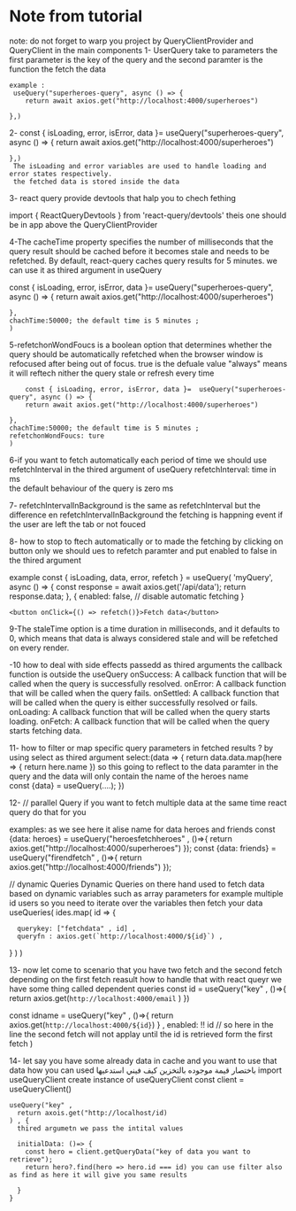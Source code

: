 # Note from tutorial 

note: do not forget to warp you project by QueryClientProvider and QueryClient in the main components 
1- UserQuery take to parameters the first parameter is the key of the query and the second paramter is the function the fetch the data 

    example : 
     useQuery("superheroes-query", async () => {
        return await axios.get("http://localhost:4000/superheroes")
          
    },)
 
 2- const { isLoading, error, isError, data }=  useQuery("superheroes-query", async () => {
        return await axios.get("http://localhost:4000/superheroes")
          
    },)
     The isLoading and error variables are used to handle loading and error states respectively.
     the fetched data is stored inside the data 

3- react query provide devtools that halp you to chech fething 

import { ReactQueryDevtools } from 'react-query/devtools'
<ReactQueryDevtools initialIsOpen={false} position='botton-right' />
theis one should be in app above the    QueryClientProvider


4-The cacheTime property specifies the number of milliseconds that the query result should be cached before it becomes stale and needs to be refetched. By default, react-query caches query results for 5 minutes. we can use it as thired argument in useQuery 

 const { isLoading, error, isError, data }=  useQuery("superheroes-query", async () => {
        return await axios.get("http://localhost:4000/superheroes")
          
    },
    chachTime:50000; the default time is 5 minutes ;
    )

5-refetchonWondFoucs  is a boolean option that determines whether the query 
       should be automatically refetched when the browser window is refocused after being out of focus. 
        true is the defuale value 
        "always" means it will reftech nither the query stale or refresh every time
       
        const { isLoading, error, isError, data }=  useQuery("superheroes-query", async () => {
        return await axios.get("http://localhost:4000/superheroes")
          
    },
    chachTime:50000; the default time is 5 minutes ;
    refetchonWondFoucs: ture 
    )

6-if you want to fetch automatically each period of time we should use refetchInterval in the thired argument of useQuery
  refetchInterval: time in ms  
the default behaviour of the query is zero ms 


7- refetchIntervalInBackground  is the same as refetchInterval but the difference en refetchIntervalInBackground  the fetching is 
happning event if the user are left the tab or not fouced 


8- how to stop to ftech automatically or to made the fetching by clicking on button only 
we should ues to refetch  paramter and put enabled to false in the thired argument 

example 
 const { isLoading, data, error, refetch } = useQuery(
    'myQuery',
    async () => {
      const response = await axios.get('/api/data');
      return response.data;
    },
    {
      enabled: false, // disable automatic fetching
    }

  
    <button onClick={() => refetch()}>Fetch data</button>


9-The staleTime option is a time duration in milliseconds, and it defaults to 0, which means that data is always considered stale and will be refetched on every render.


-10 how to deal with side effects  passedd as thired arguments the callback function is outside the useQuery 
onSuccess: A callback function that will be called when the query is successfully resolved.
onError: A callback function that will be called when the query fails.
onSettled: A callback function that will be called when the query is either successfully resolved or fails.
onLoading: A callback function that will be called when the query starts loading.
onFetch: A callback function that will be called when the query starts fetching data.
 

 11- how to filter or map specific query parameters in fetched results ? by using select as thired argument 
  select:(data => {
    return data.data.map(here => {
      return here.name 
    })
    so this going to reflect to the data paramter in the query and the data will only contain the name of the heroes name   
    const {data} = useQuery(....);
 })

12-
 // parallel Query 
 if you want to fetch multiple data at the same time react query do that for you 
  
  examples:    as we see here it alise name for data heroes and friends 
      const {data: heroes}  = useQuery("heroesfetchheroes" , ()=>{
        return axios.get("http://localhost:4000/superheroes")
     });
     const {data: friends}  = useQuery("firendfetch" , ()=>{
        return axios.get("http://localhost:4000/friends")
     });

 // dynamic Queries 
   Dynamic Queries on there hand used to fetch data based on dynamic variables such as array parameters for example multiple id users
    so you need to iterate over the variables then fetch your data 
   useQueries(
    ides.map( id => {

    
      querykey: ["fetchdata" , id] ,
      queryfn : axios.get(`http://localhost:4000/${id}`) ,
   } )
   )

  13- now let come to scenario that you have two fetch and the second fetch depending on the first fetch reasult how to handle that 
  with react queyr we have some thing called dependent queries 
  const id =  useQuery("key" , ()=>{
    return axios.get(`http://localhost:4000/email` )
  }) 

  const idname  = useQuery("key" , ()=>{
    return axios.get(`http://localhost:4000/${id}`)
  } , 
  enabled: !! id   // so here in the line the second fetch will not applay until the id is retrieved form the first fetch
  )


  14- let say you have some already data in cache and you want to use that data how you can used 
  باختصار قيمة موجوده بالتخزين كيف فيني استدعيها 
     import useQueryClient 
     create instance of useQueryClient  const client = useQueryClient()

    useQuery("key" , 
      return axois.get("http://localhost/id)
    ) , {
      thired argumetn we pass the intital values 

      initialData: ()=> {
        const hero = client.getQueryData("key of data you want to retrieve");
        return hero?.find(hero => hero.id === id) you can use filter also as find as here it will give you same results

      }
    }